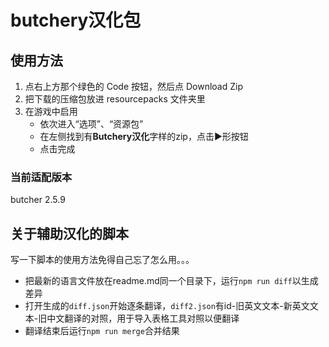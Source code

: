 # butchery汉化包

## 使用方法
1. 点右上方那个绿色的 Code 按钮，然后点 Download Zip 
2. 把下载的压缩包放进 resourcepacks 文件夹里
3. 在游戏中启用
    - 依次进入“选项”、“资源包”
    - 在左侧找到有**Butchery汉化**字样的zip，点击▶️形按钮
    - 点击完成

### 当前适配版本
butcher 2.5.9

## 关于辅助汉化的脚本
写一下脚本的使用方法免得自己忘了怎么用。。。
- 把最新的语言文件放在readme.md同一个目录下，运行`npm run diff`以生成差异
- 打开生成的`diff.json`开始逐条翻译，`diff2.json`有id-旧英文文本-新英文文本-旧中文翻译的对照，用于导入表格工具对照以便翻译
- 翻译结束后运行`npm run merge`合并结果
